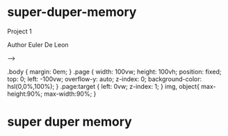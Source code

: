 # super-duper-memory
Project 1

<!DOCTYPE html>
<html>
    <!--The following code is meant for something, I'm not sure yet-->
  
  
  Author
  Euler De Leon

-->

   <head> 
      <title>Hello World</title>  
      <meta name="viewport" content="width=device-width, initial-scale=1">
      <meta name="apple-mobile-web-app-capable" content="yes">
      <link rel="stylesheet" href="w3.css">
      <link rel="stylesheet" href="w3-colors-flat.css">
   </head> 
   
   
   <script> //start of functions and variables
  </script
  
  <style>

.body {
     margin: 0em;
}

  .page {
    width: 100vw;
    height: 100vh;
    position: fixed;
    top: 0;
    left: -100vw;
    overflow-y: auto;
    z-index: 0;
    background-color: hsl(0,0%,100%);
}

  .page:target {
    left: 0vw;
    z-index: 1;
}
  img, object{
    max-height:90%;
            max-width:90%;
}

</style>
  
  <body>
    <div id="header" class="w3-container w3-flat-silver"> <!--start of front page-->
	<h1>super duper memory</h1> <!--header for front page-->
</div> <!--start of content for front page-->
    
   </body>
   
   </html>
